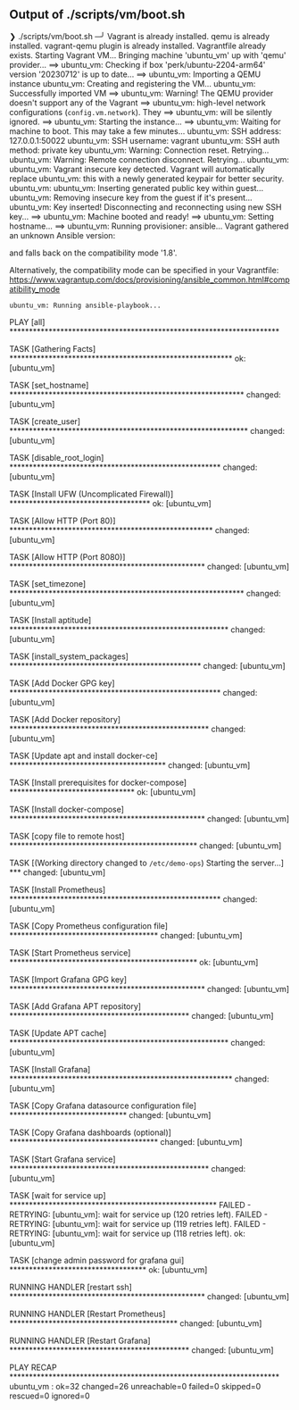 ## Output of ./scripts/vm/boot.sh

❯ ./scripts/vm/boot.sh                                                                                                                ─╯
Vagrant is already installed.
qemu is already installed.
vagrant-qemu plugin is already installed.
Vagrantfile already exists.
Starting Vagrant VM...
Bringing machine 'ubuntu_vm' up with 'qemu' provider...
==> ubuntu_vm: Checking if box 'perk/ubuntu-2204-arm64' version '20230712' is up to date...
==> ubuntu_vm: Importing a QEMU instance
    ubuntu_vm: Creating and registering the VM...
    ubuntu_vm: Successfully imported VM
==> ubuntu_vm: Warning! The QEMU provider doesn't support any of the Vagrant
==> ubuntu_vm: high-level network configurations (`config.vm.network`). They
==> ubuntu_vm: will be silently ignored.
==> ubuntu_vm: Starting the instance...
==> ubuntu_vm: Waiting for machine to boot. This may take a few minutes...
    ubuntu_vm: SSH address: 127.0.0.1:50022
    ubuntu_vm: SSH username: vagrant
    ubuntu_vm: SSH auth method: private key
    ubuntu_vm: Warning: Connection reset. Retrying...
    ubuntu_vm: Warning: Remote connection disconnect. Retrying...
    ubuntu_vm: 
    ubuntu_vm: Vagrant insecure key detected. Vagrant will automatically replace
    ubuntu_vm: this with a newly generated keypair for better security.
    ubuntu_vm: 
    ubuntu_vm: Inserting generated public key within guest...
    ubuntu_vm: Removing insecure key from the guest if it's present...
    ubuntu_vm: Key inserted! Disconnecting and reconnecting using new SSH key...
==> ubuntu_vm: Machine booted and ready!
==> ubuntu_vm: Setting hostname...
==> ubuntu_vm: Running provisioner: ansible...
Vagrant gathered an unknown Ansible version:


and falls back on the compatibility mode '1.8'.

Alternatively, the compatibility mode can be specified in your Vagrantfile:
https://www.vagrantup.com/docs/provisioning/ansible_common.html#compatibility_mode

    ubuntu_vm: Running ansible-playbook...

PLAY [all] *********************************************************************

TASK [Gathering Facts] *********************************************************
ok: [ubuntu_vm]

TASK [set_hostname] ************************************************************
changed: [ubuntu_vm]

TASK [create_user] *************************************************************
changed: [ubuntu_vm]

TASK [disable_root_login] ******************************************************
changed: [ubuntu_vm]

TASK [Install UFW (Uncomplicated Firewall)] ************************************
ok: [ubuntu_vm]

TASK [Allow HTTP (Port 80)] ****************************************************
changed: [ubuntu_vm]

TASK [Allow HTTP (Port 8080)] **************************************************
changed: [ubuntu_vm]

TASK [set_timezone] ************************************************************
changed: [ubuntu_vm]

TASK [Install aptitude] ********************************************************
changed: [ubuntu_vm]

TASK [install_system_packages] *************************************************
changed: [ubuntu_vm]

TASK [Add Docker GPG key] ******************************************************
changed: [ubuntu_vm]

TASK [Add Docker repository] ***************************************************
changed: [ubuntu_vm]

TASK [Update apt and install docker-ce] ****************************************
changed: [ubuntu_vm]

TASK [Install prerequisites for docker-compose] ********************************
ok: [ubuntu_vm]

TASK [Install docker-compose] **************************************************
changed: [ubuntu_vm]

TASK [copy file to remote host] ************************************************
changed: [ubuntu_vm]

TASK [(Working directory changed to `/etc/demo-ops`) Starting the server...] ***
changed: [ubuntu_vm]

TASK [Install Prometheus] ******************************************************
changed: [ubuntu_vm]

TASK [Copy Prometheus configuration file] **************************************
changed: [ubuntu_vm]

TASK [Start Prometheus service] ************************************************
ok: [ubuntu_vm]

TASK [Import Grafana GPG key] **************************************************
changed: [ubuntu_vm]

TASK [Add Grafana APT repository] **********************************************
changed: [ubuntu_vm]

TASK [Update APT cache] ********************************************************
changed: [ubuntu_vm]

TASK [Install Grafana] *********************************************************
changed: [ubuntu_vm]

TASK [Copy Grafana datasource configuration file] ******************************
changed: [ubuntu_vm]

TASK [Copy Grafana dashboards (optional)] **************************************
changed: [ubuntu_vm]

TASK [Start Grafana service] ***************************************************
changed: [ubuntu_vm]

TASK [wait for service up] *****************************************************
FAILED - RETRYING: [ubuntu_vm]: wait for service up (120 retries left).
FAILED - RETRYING: [ubuntu_vm]: wait for service up (119 retries left).
FAILED - RETRYING: [ubuntu_vm]: wait for service up (118 retries left).
ok: [ubuntu_vm]

TASK [change admin password for grafana gui] ***********************************
ok: [ubuntu_vm]

RUNNING HANDLER [restart ssh] **************************************************
changed: [ubuntu_vm]

RUNNING HANDLER [Restart Prometheus] *******************************************
changed: [ubuntu_vm]

RUNNING HANDLER [Restart Grafana] **********************************************
changed: [ubuntu_vm]

PLAY RECAP *********************************************************************
ubuntu_vm                  : ok=32   changed=26   unreachable=0    failed=0    skipped=0    rescued=0    ignored=0 